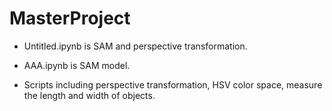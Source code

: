 # MasterProject

+ Untitled.ipynb is SAM and perspective transformation.

+ AAA.ipynb is SAM model.

+ Scripts including perspective transformation, HSV color space, measure the length and width of objects.
